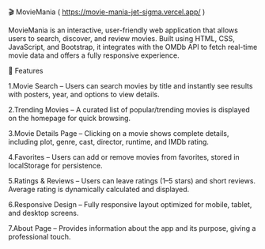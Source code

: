 🎬 MovieMania   ( https://movie-mania-jet-sigma.vercel.app/ )

MovieMania is an interactive, user-friendly web application that allows users to search, discover, and review movies. Built using HTML, CSS,
JavaScript, and Bootstrap, it integrates with the OMDb API to fetch real-time movie data and offers a fully responsive experience.

🌟 Features

1.Movie Search – Users can search movies by title and instantly see results with posters, year, and options to view details.

2.Trending Movies – A curated list of popular/trending movies is displayed on the homepage for quick browsing.

3.Movie Details Page – Clicking on a movie shows complete details, including plot, genre, cast, director, runtime, and IMDb rating.

4.Favorites – Users can add or remove movies from favorites, stored in localStorage for persistence.

5.Ratings & Reviews – Users can leave ratings (1–5 stars) and short reviews. Average rating is dynamically calculated and displayed.

6.Responsive Design – Fully responsive layout optimized for mobile, tablet, and desktop screens.

7.About Page – Provides information about the app and its purpose, giving a professional touch.
